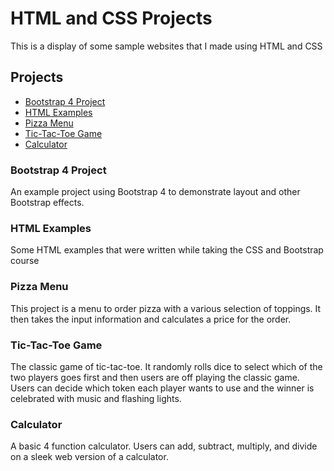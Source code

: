 # HTML and CSS Projects

This is a display of some sample websites that I made using HTML and CSS

## Projects

- [Bootstrap 4 Project](#bootstrap-4-project)
- [HTML Examples](#html-examples)
- [Pizza Menu](#pizza-menu)
- [Tic-Tac-Toe Game](#tic-tac-toe-game)
- [Calculator](#calculator)

### Bootstrap 4 Project

An example project using Bootstrap 4 to demonstrate layout and other Bootstrap effects.

### HTML Examples

Some HTML examples that were written while taking the CSS and Bootstrap course

### Pizza Menu

This project is a menu to order pizza with a various selection of toppings. It then takes the
input information and calculates a price for the order.

### Tic-Tac-Toe Game

The classic game of tic-tac-toe. It randomly rolls dice to select which of the two players goes first
and then users are off playing the classic game. Users can decide which token each player wants
to use and the winner is celebrated with music and flashing lights.

### Calculator

A basic 4 function calculator. Users can add, subtract, multiply, and divide on a sleek web version
of a calculator.
